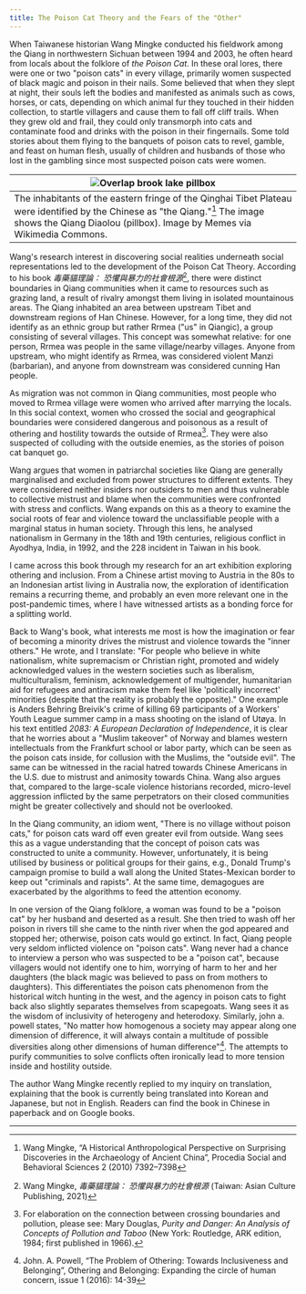 ```yaml
---
title: The Poison Cat Theory and the Fears of the "Other"
---
```


When Taiwanese historian Wang Mingke conducted his fieldwork among the Qiang in northwestern Sichuan between 1994 and 2003, he often heard from locals about the folklore of _the Poison Cat_. In these oral lores, there were one or two "poison cats" in every village, primarily women suspected of black magic and poison in their nails. Some believed that when they slept at night, their souls left the bodies and manifested as animals such as cows, horses, or cats, depending on which animal fur they touched in their hidden collection, to startle villagers and cause them to fall off cliff trails. When they grew old and frail, they could only transmorph into cats and contaminate food and drinks with the poison in their fingernails. Some told stories about them flying to the banquets of poison cats to revel, gamble, and feast on human flesh, usually of children and husbands of those who lost in the gambling since most suspected poison cats were women.

| ![Overlap brook lake pillbox](https://upload.wikimedia.org/wikipedia/commons/8/81/Overlap_brook_lake_pillbox.JPG)                                                                                        |
| -------------------------------------------------------------------------------------------------------------------------------------------------------------------------------------------------------- |
| The inhabitants of the eastern fringe of the Qinghai Tibet Plateau were identified by the Chinese as "the Qiang."[^1] The image shows the Qiang Diaolou (pillbox). Image by Memes via Wikimedia Commons. |

Wang's research interest in discovering social realities underneath social representations led to the development of the Poison Cat Theory. According to his book _毒藥貓理論： 恐懼與暴力的社會根源_[^2], there were distinct boundaries in Qiang communities when it came to resources such as grazing land, a result of rivalry amongst them living in isolated mountainous areas. The Qiang inhabited an area between upstream Tibet and downstream regions of Han Chinese. However, for a long time, they did not identify as an ethnic group but rather Rrmea ("us" in Qiangic), a group consisting of several villages. This concept was somewhat relative: for one person, Rrmea was people in the same village/nearby villages. Anyone from upstream, who might identify as Rrmea, was considered violent Manzi (barbarian), and anyone from downstream was considered cunning Han people.

As migration was not common in Qiang communities, most people who moved to Rrmea village were women who arrived after marrying the locals. In this social context, women who crossed the social and geographical boundaries were considered dangerous and poisonous as a result of othering and hostility towards the outside of Rrmea[^3]. They were also suspected of colluding with the outside enemies, as the stories of poison cat banquet go.

Wang argues that women in patriarchal societies like Qiang are generally marginalised and excluded from power structures to different extents. They were considered neither insiders nor outsiders to men and thus vulnerable to collective mistrust and blame when the communities were confronted with stress and conflicts. Wang expands on this as a theory to examine the social roots of fear and violence toward the unclassifiable people with a marginal status in human society. Through this lens, he analysed nationalism in Germany in the 18th and 19th centuries, religious conflict in Ayodhya, India, in 1992, and the 228 incident in Taiwan in his book.

I came across this book through my research for an art exhibition exploring othering and inclusion. From a Chinese artist moving to Austria in the 80s to an Indonesian artist living in Australia now, the exploration of identification remains a recurring theme, and probably an even more relevant one in the post-pandemic times, where I have witnessed artists as a bonding force for a splitting world.

Back to Wang's book, what interests me most is how the imagination or fear of becoming a minority drives the mistrust and violence towards the "inner others." He wrote, and I translate: "For people who believe in white nationalism, white supremacism or Christian right, promoted and widely acknowledged values in the western societies such as liberalism, multiculturalism, feminism, acknowledgement of multigender, humanitarian aid for refugees and antiracism make them feel like 'politically incorrect' minorities (despite that the reality is probably the opposite)." One example is Anders Behring Breivik's crime of killing 69 participants of a Workers' Youth League summer camp in a mass shooting on the island of Utøya. In his text entitled _2083: A European Declaration of Independence_, it is clear that he worries about a "Muslim takeover" of Norway and blames western intellectuals from the Frankfurt school or labor party, which can be seen as the poison cats inside, for collusion with the Muslims, the "outside evil". The same can be witnessed in the racial hatred towards Chinese Americans in the U.S. due to mistrust and animosity towards China. Wang also argues that, compared to the large-scale violence historians recorded, micro-level aggression inflicted by the same perpetrators on their closed communities might be greater collectively and should not be overlooked.

In the Qiang community, an idiom went, "There is no village without poison cats," for poison cats ward off even greater evil from outside. Wang sees this as a vague understanding that the concept of poison cats was constructed to unite a community. However, unfortunately, it is being utilised by business or political groups for their gains, e.g., Donald Trump's campaign promise to build a wall along the United States-Mexican border to keep out "criminals and rapists". At the same time, demagogues are exacerbated by the algorithms to feed the attention economy.

In one version of the Qiang folklore, a woman was found to be a "poison cat" by her husband and deserted as a result. She then tried to wash off her poison in rivers till she came to the ninth river when the god appeared and stopped her; otherwise, poison cats would go extinct. In fact, Qiang people very seldom inflicted violence on "poison cats". Wang never had a chance to interview a person who was suspected to be a "poison cat", because villagers would not identify one to him, worrying of harm to her and her daughters (the black magic was believed to pass on from mothers to daughters). This differentiates the poison cats phenomenon from the historical witch hunting in the west, and the agency in poison cats to fight back also slightly separates themselves from scapegoats. Wang sees it as the wisdom of inclusivity of heterogeny and heterodoxy. Similarly, john a. powell states, "No matter how homogenous a society may appear along one dimension of difference, it will always contain a multitude of possible diversities along other dimensions of human difference"[^4]. The attempts to purify communities to solve conflicts often ironically lead to more tension inside and hostility outside.

The author Wang Mingke recently replied to my inquiry on translation, explaining that the book is currently being translated into Korean and Japanese, but not in English. Readers can find the book in Chinese in paperback and on Google books.

---

[^1]: Wang Mingke, “A Historical Anthropological Perspective on Surprising Discoveries in the Archaeology of Ancient China”, Procedia Social and Behavioral Sciences 2 (2010) 7392–7398
[^2]: Wang Mingke, _毒藥貓理論： 恐懼與暴力的社會根源_ (Taiwan: Asian Culture Publishing, 2021)
[^3]: For elaboration on the connection between crossing boundaries and pollution, please see: Mary Douglas, _Purity and Danger: An Analysis of Concepts of Pollution and Taboo_ (New York: Routledge, ARK edition, 1984; first published in 1966).
[^4]: John. A. Powell, “The Problem of Othering: Towards Inclusiveness and Belonging”, Othering and Belonging: Expanding the circle of human concern, issue 1 (2016): 14-39
